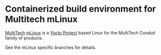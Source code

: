 # Containerized build environment for Multitech mLinux

[MultiTech](https://www.multitech.com/) [mLinux](http://www.multitech.net/developer/software/mlinux/about-mlinux/) is a [Yocto Project](https://www.yoctoproject.org/) based Linux for the MultiTech Conduit family of products.

See the mLinux specific branches for details.
